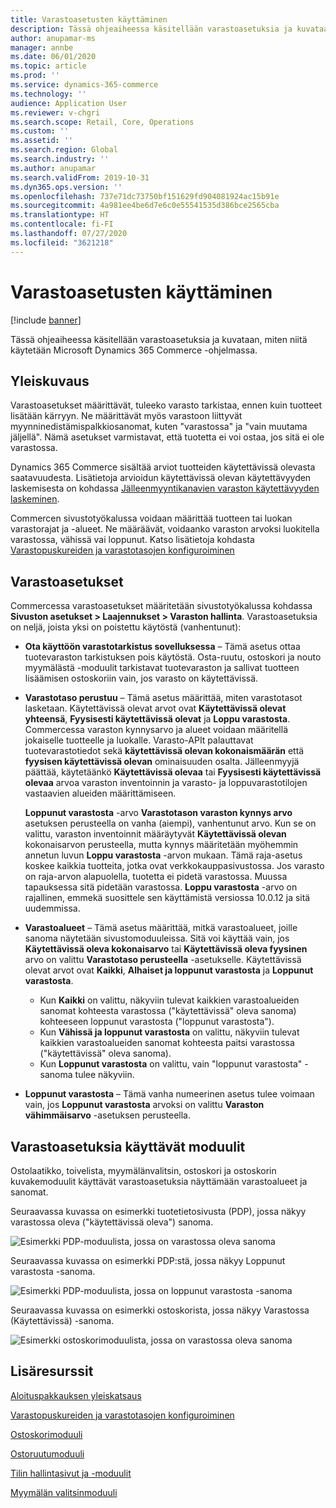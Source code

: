 ```yaml
---
title: Varastoasetusten käyttäminen
description: Tässä ohjeaiheessa käsitellään varastoasetuksia ja kuvataan, miten niitä käytetään Microsoft Dynamics 365 Commerce -ohjelmassa.
author: anupamar-ms
manager: annbe
ms.date: 06/01/2020
ms.topic: article
ms.prod: ''
ms.service: dynamics-365-commerce
ms.technology: ''
audience: Application User
ms.reviewer: v-chgri
ms.search.scope: Retail, Core, Operations
ms.custom: ''
ms.assetid: ''
ms.search.region: Global
ms.search.industry: ''
ms.author: anupamar
ms.search.validFrom: 2019-10-31
ms.dyn365.ops.version: ''
ms.openlocfilehash: 737e71dc73750bf151629fd904081924ac15b91e
ms.sourcegitcommit: 4a981ee4be6d7e6c0e55541535d386bce2565cba
ms.translationtype: HT
ms.contentlocale: fi-FI
ms.lasthandoff: 07/27/2020
ms.locfileid: "3621218"
---
```

# <a name="apply-inventory-settings"></a>Varastoasetusten käyttäminen

[!include [banner](includes/banner.md)]

Tässä ohjeaiheessa käsitellään varastoasetuksia ja kuvataan, miten niitä käytetään Microsoft Dynamics 365 Commerce -ohjelmassa.

## <a name="overview"></a>Yleiskuvaus

Varastoasetukset määrittävät, tuleeko varasto tarkistaa, ennen kuin tuotteet lisätään kärryyn. Ne määrittävät myös varastoon liittyvät myynninedistämispalkkiosanomat, kuten "varastossa" ja "vain muutama jäljellä". Nämä asetukset varmistavat, että tuotetta ei voi ostaa, jos sitä ei ole varastossa.

Dynamics 365 Commerce sisältää arviot tuotteiden käytettävissä olevasta saatavuudesta. Lisätietoja arvioidun käytettävissä olevan käytettävyyden laskemisesta on kohdassa [Jälleenmyyntikanavien varaston käytettävyyden laskeminen](calculated-inventory-retail-channels.md).

Commercen sivustotyökalussa voidaan määrittää tuotteen tai luokan varastorajat ja -alueet. Ne määräävät, voidaanko varaston arvoksi luokitella varastossa, vähissä vai loppunut. Katso lisätietoja kohdasta [Varastopuskureiden ja varastotasojen konfiguroiminen](inventory-buffers-levels.md)

## <a name="inventory-settings"></a>Varastoasetukset

Commercessa varastoasetukset määritetään sivustotyökalussa kohdassa **Sivuston asetukset \> Laajennukset \> Varaston hallinta**. Varastoasetuksia on neljä, joista yksi on poistettu käytöstä (vanhentunut):

- **Ota käyttöön varastotarkistus sovelluksessa** – Tämä asetus ottaa tuotevaraston tarkistuksen pois käytöstä. Osta-ruutu, ostoskori ja nouto myymälästä -moduulit tarkistavat tuotevaraston ja sallivat tuotteen lisäämisen ostoskoriin vain, jos varasto on käytettävissä.
- **Varastotaso perustuu** – Tämä asetus määrittää, miten varastotasot lasketaan. Käytettävissä olevat arvot ovat **Käytettävissä olevat yhteensä**, **Fyysisesti käytettävissä olevat** ja **Loppu varastosta**. Commercessa varaston kynnysarvo ja alueet voidaan määritellä jokaiselle tuotteelle ja luokalle. Varasto-APIt palauttavat tuotevarastotiedot sekä **käytettävissä olevan kokonaismäärän** että **fyysisen käytettävissä olevan** ominaisuuden osalta. Jälleenmyyjä päättää, käytetäänkö **Käytettävissä olevaa** tai **Fyysisesti käytettävissä olevaa** arvoa varaston inventoinnin ja varasto- ja loppuvarastotilojen vastaavien alueiden määrittämiseen.

    **Loppunut varastosta** -arvo **Varastotason varaston kynnys arvo** asetuksen perusteella on vanha (aiempi), vanhentunut arvo. Kun se on valittu, varaston inventoinnit määräytyvät **Käytettävissä olevan** kokonaisarvon perusteella, mutta kynnys määritetään myöhemmin annetun luvun **Loppu varastosta** -arvon mukaan. Tämä raja-asetus koskee kaikkia tuotteita, jotka ovat verkkokauppasivustossa. Jos varasto on raja-arvon alapuolella, tuotetta ei pidetä varastossa. Muussa tapauksessa sitä pidetään varastossa. **Loppu varastosta** -arvo on rajallinen, emmekä suosittele sen käyttämistä versiossa 10.0.12 ja sitä uudemmissa.

- **Varastoalueet** – Tämä asetus määrittää, mitkä varastoalueet, joille sanoma näytetään sivustomoduuleissa. Sitä voi käyttää vain, jos **Käytettävissä oleva kokonaisarvo** tai **Käytettävissä oleva fyysinen** arvo on valittu **Varastotaso perusteella** -asetukselle. Käytettävissä olevat arvot ovat **Kaikki**, **Alhaiset ja loppunut varastosta** ja **Loppunut varastosta**.

    - Kun **Kaikki** on valittu, näkyviin tulevat kaikkien varastoalueiden sanomat kohteesta varastossa ("käytettävissä" oleva sanoma) kohteeseen loppunut varastosta ("loppunut varastosta").
    - Kun **Vähissä ja loppunut varastosta** on valittu, näkyviin tulevat kaikkien varastoalueiden sanomat kohteesta paitsi varastossa ("käytettävissä" oleva sanoma).
    - Kun **Loppunut varastosta** on valittu, vain "loppunut varastosta" -sanoma tulee näkyviin.

- **Loppunut varastosta** – Tämä vanha numeerinen asetus tulee voimaan vain, jos **Loppunut varastosta** arvoksi on valittu **Varaston vähimmäisarvo** -asetuksen perusteella.

## <a name="modules-that-use-inventory-settings"></a>Varastoasetuksia käyttävät moduulit

Ostolaatikko, toivelista, myymälänvalitsin, ostoskori ja ostoskorin kuvakemoduulit käyttävät varastoasetuksia näyttämään varastoalueet ja sanomat.

Seuraavassa kuvassa on esimerkki tuotetietosivusta (PDP), jossa näkyy varastossa oleva ("käytettävissä oleva") sanoma.

![Esimerkki PDP-moduulista, jossa on varastossa oleva sanoma](./media/pdp-InStock.png)

Seuraavassa kuvassa on esimerkki PDP:stä, jossa näkyy Loppunut varastosta -sanoma.

![Esimerkki PDP-moduulista, jossa on loppunut varastosta -sanoma](./media/pdp-outofstock.png)

Seuraavassa kuvassa on esimerkki ostoskorista, jossa näkyy Varastossa (Käytettävissä) -sanoma.

![Esimerkki ostoskorimoduulista, jossa on varastossa oleva sanoma](./media/cart-instock.png)

## <a name="additional-resources"></a>Lisäresurssit

[Aloituspakkauksen yleiskatsaus](starter-kit-overview.md)

[Varastopuskureiden ja varastotasojen konfiguroiminen](inventory-buffers-levels.md)

[Ostoskorimoduuli](add-cart-module.md)

[Ostoruutumoduuli](add-buy-box.md)

[Tilin hallintasivut ja -moduulit](account-management.md)

[Myymälän valitsinmoduuli](store-selector.md)

